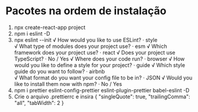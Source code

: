 # Pacotes na ordem de instalação
1. npx create-react-app project
2. npm i eslint -D
3. npx eslint --init
    √ How would you like to use ESLint? · style       
    √ What type of modules does your project use? · esm
    √ Which framework does your project use? · react
    √ Does your project use TypeScript? · No / Yes
    √ Where does your code run? · browser
    √ How would you like to define a style for your project? · guide
    √ Which style guide do you want to follow? · airbnb      
    √ What format do you want your config file to be in? · JSON
    √ Would you like to install them now with npm? · No / Yes
4. npm i prettier eslint-config-prettier eslint-plugin-prettier babel-eslint -D
5. Crie o arquivo .prettierrc e insira
    {
        "singleQuote": true,
        "trailingComma": "all",
        "tabWidth": 2
    }
